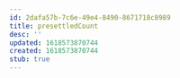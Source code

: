 ```yaml
---
id: 2dafa57b-7c6e-49e4-8490-8671718c8989
title: presettledCount
desc: ''
updated: 1618573870744
created: 1618573870744
stub: true
---
```


